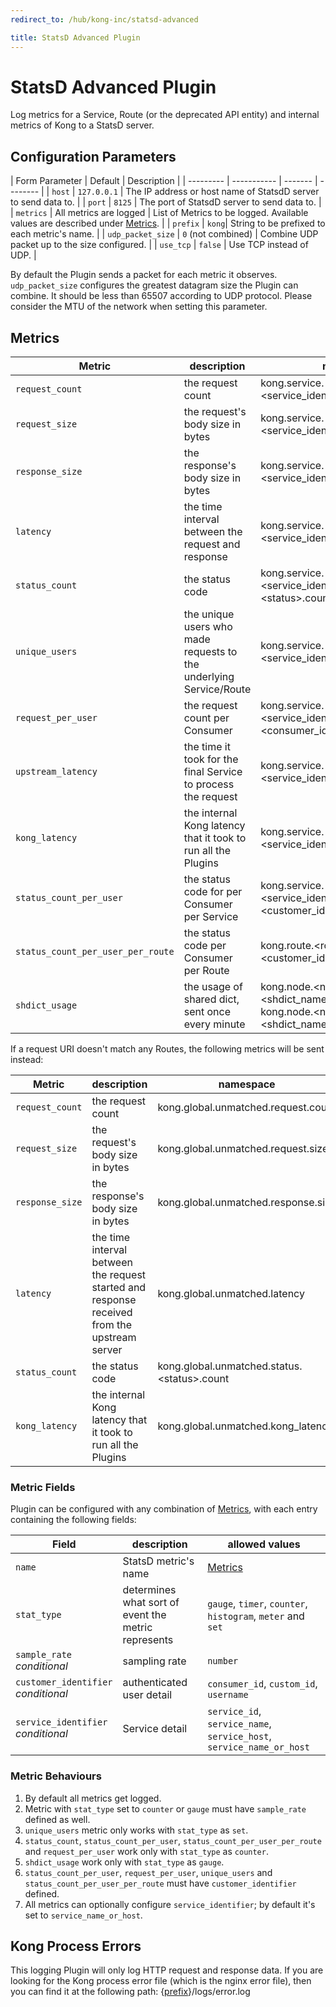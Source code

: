 ```yaml
---
redirect_to: /hub/kong-inc/statsd-advanced

title: StatsD Advanced Plugin
---
```

# StatsD Advanced Plugin

Log metrics for a Service, Route (or the deprecated API entity) and internal metrics of Kong to a StatsD server.

## Configuration Parameters

| Form Parameter | Default | Description |
| --------- | ----------- | ------- | -------- |
| `host` | `127.0.0.1` | The IP address or host name of StatsdD server to send data to. |
| `port` | `8125` | The port of StatsdD server to send data to. |
| `metrics` | All metrics are logged | List of Metrics to be logged. Available values are described under [Metrics](#metrics). |
| `prefix` | `kong`| String to be prefixed to each metric's name. |
| `udp_packet_size` | `0` (not combined) | Combine UDP packet up to the size configured. |
| `use_tcp` | `false` | Use TCP instead of UDP. |

By default the Plugin sends a packet for each metric it observes.
`udp_packet_size` configures the greatest datagram size the Plugin can combine.
It should be less than 65507 according to UDP protocol.
Please consider the MTU of the network when setting this parameter.

## Metrics

Metric                     | description | namespace
---                        | ---         | ---
`request_count`            | the request count | kong.service.\<service_identifier>.request.count
`request_size`             | the request's body size in bytes | kong.service.\<service_identifier>.request.size
`response_size`            | the response's body size in bytes | kong.service.\<service_identifier>.response.size
`latency`                  | the time interval between the request and response | kong.service.\<service_identifier>.latency
`status_count`             | the status code | kong.service.\<service_identifier>.status.\<status>.count
`unique_users`             | the unique users who made requests to the underlying Service/Route | kong.service.\<service_identifier>.user.uniques
`request_per_user`         | the request count per Consumer | kong.service.\<service_identifier>.user.\<consumer_id>.count
`upstream_latency`         | the time it took for the final Service to process the request | kong.service.\<service_identifier>.upstream_latency
`kong_latency`             | the internal Kong latency that it took to run all the Plugins | kong.service.\<service_identifier>.kong_latency
`status_count_per_user`    | the status code for per Consumer per Service | kong.service.\<service_identifier>.user.\<customer_id>.status.\<status>
`status_count_per_user_per_route`    | the status code per Consumer per Route | kong.route.\<route_id>.user.\<customer_id>.status.\<status>
`shdict_usage`             | the usage of shared dict, sent once every minute |kong.node.\<node_hostname>.shdict.\<shdict_name>.free_space and kong.node.\<node_hostname>.shdict.\<shdict_name>.capacity


If a request URI doesn't match any Routes, the following metrics will be sent instead:

Metric                     | description | namespace
---                        | ---         | ---
`request_count`            | the request count | kong.global.unmatched.request.count
`request_size`             | the request's body size in bytes | kong.global.unmatched.request.size
`response_size`            | the response's body size in bytes | kong.global.unmatched.response.size
`latency`                  | the time interval between the request started and response received from the upstream server | kong.global.unmatched.latency
`status_count`             | the status code | kong.global.unmatched.status.\<status>.count
`kong_latency`             | the internal Kong latency that it took to run all the Plugins | kong.global.unmatched.kong_latency

### Metric Fields

Plugin can be configured with any combination of [Metrics](#metrics), with each entry containing the following fields:

Field         | description                                             | allowed values
---           | ---                                                     | ---
`name`          | StatsD metric's name                                  | [Metrics](#metrics)          
`stat_type`     | determines what sort of event the metric represents   | `gauge`, `timer`, `counter`, `histogram`, `meter` and `set`|
`sample_rate`<br>*conditional*   | sampling rate                        | `number`                 
`customer_identifier`<br>*conditional* | authenticated user detail       | `consumer_id`, `custom_id`, `username`
`service_identifier`<br>*conditional* | Service detail       | `service_id`, `service_name`, `service_host`, `service_name_or_host`

### Metric Behaviours

1.  By default all metrics get logged.
2.  Metric with `stat_type` set to `counter` or `gauge` must have `sample_rate` defined as well.
3.  `unique_users` metric only works with `stat_type` as `set`.
4.  `status_count`, `status_count_per_user`, `status_count_per_user_per_route` and `request_per_user` work only with `stat_type` as `counter`.
5.  `shdict_usage` work only with `stat_type` as `gauge`.
6.  `status_count_per_user`, `request_per_user`, `unique_users` and `status_count_per_user_per_route` must have `customer_identifier` defined.
7.  All metrics can optionally configure `service_identifier`; by default it's set to `service_name_or_host`.


## Kong Process Errors

This logging Plugin will only log HTTP request and response data. If you are
looking for the Kong process error file (which is the nginx error file), then
you can find it at the following path:
{[prefix](/{{site.data.kong_latest.release}}/configuration/#prefix)}/logs/error.log
